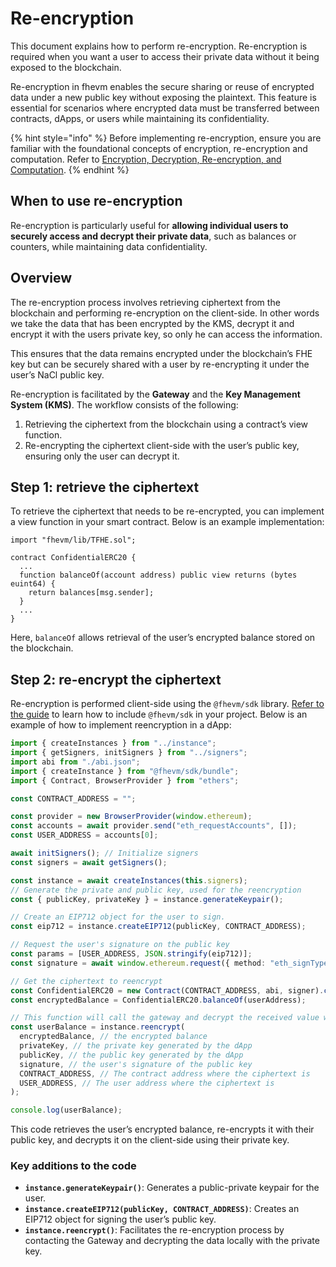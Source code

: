 # Re-encryption

This document explains how to perform re-encryption. Re-encryption is required when you want a user to access their private data without it being exposed to the blockchain.

Re-encryption in fhevm enables the secure sharing or reuse of encrypted data under a new public key without exposing the plaintext. This feature is essential for scenarios where encrypted data must be transferred between contracts, dApps, or users while maintaining its confidentiality.

{% hint style="info" %}
Before implementing re-encryption, ensure you are familiar with the foundational concepts of encryption, re-encryption and computation. Refer to [Encryption, Decryption, Re-encryption, and Computation](../d_re_ecrypt_compute.md).
{% endhint %}

## When to use re-encryption

Re-encryption is particularly useful for **allowing individual users to securely access and decrypt their private data**, such as balances or counters, while maintaining data confidentiality.

## Overview

The re-encryption process involves retrieving ciphertext from the blockchain and performing re-encryption on the client-side. In other words we take the data that has been encrypted by the KMS, decrypt it and encrypt it with the users private key, so only he can access the information.

This ensures that the data remains encrypted under the blockchain’s FHE key but can be securely shared with a user by re-encrypting it under the user’s NaCl public key.

Re-encryption is facilitated by the **Gateway** and the **Key Management System (KMS)**. The workflow consists of the following:

1. Retrieving the ciphertext from the blockchain using a contract’s view function.
2. Re-encrypting the ciphertext client-side with the user’s public key, ensuring only the user can decrypt it.

## Step 1: retrieve the ciphertext

To retrieve the ciphertext that needs to be re-encrypted, you can implement a view function in your smart contract. Below is an example implementation:

```solidity
import "fhevm/lib/TFHE.sol";

contract ConfidentialERC20 {
  ...
  function balanceOf(account address) public view returns (bytes euint64) {
    return balances[msg.sender];
  }
  ...
}
```

Here, `balanceOf` allows retrieval of the user’s encrypted balance stored on the blockchain.

## Step 2: re-encrypt the ciphertext

Re-encryption is performed client-side using the `@fhevm/sdk` library. [Refer to the guide](../../frontend/webapp.md) to learn how to include `@fhevm/sdk` in your project.
Below is an example of how to implement reencryption in a dApp:

```ts
import { createInstances } from "../instance";
import { getSigners, initSigners } from "../signers";
import abi from "./abi.json";
import { createInstance } from "@fhevm/sdk/bundle";
import { Contract, BrowserProvider } from "ethers";

const CONTRACT_ADDRESS = "";

const provider = new BrowserProvider(window.ethereum);
const accounts = await provider.send("eth_requestAccounts", []);
const USER_ADDRESS = accounts[0];

await initSigners(); // Initialize signers
const signers = await getSigners();

const instance = await createInstances(this.signers);
// Generate the private and public key, used for the reencryption
const { publicKey, privateKey } = instance.generateKeypair();

// Create an EIP712 object for the user to sign.
const eip712 = instance.createEIP712(publicKey, CONTRACT_ADDRESS);

// Request the user's signature on the public key
const params = [USER_ADDRESS, JSON.stringify(eip712)];
const signature = await window.ethereum.request({ method: "eth_signTypedData_v4", params });

// Get the ciphertext to reencrypt
const ConfidentialERC20 = new Contract(CONTRACT_ADDRESS, abi, signer).connect(provider);
const encryptedBalance = ConfidentialERC20.balanceOf(userAddress);

// This function will call the gateway and decrypt the received value with the provided private key
const userBalance = instance.reencrypt(
  encryptedBalance, // the encrypted balance
  privateKey, // the private key generated by the dApp
  publicKey, // the public key generated by the dApp
  signature, // the user's signature of the public key
  CONTRACT_ADDRESS, // The contract address where the ciphertext is
  USER_ADDRESS, // The user address where the ciphertext is
);

console.log(userBalance);
```

This code retrieves the user’s encrypted balance, re-encrypts it with their public key, and decrypts it on the client-side using their private key.

### Key additions to the code

- **`instance.generateKeypair()`**: Generates a public-private keypair for the user.
- **`instance.createEIP712(publicKey, CONTRACT_ADDRESS)`**: Creates an EIP712 object for signing the user’s public key.
- **`instance.reencrypt()`**: Facilitates the re-encryption process by contacting the Gateway and decrypting the data locally with the private key.
